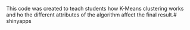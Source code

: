 This code was created to teach students how K-Means clustering works and ho the different attributes of the algorithm affect the final result.# shinyapps